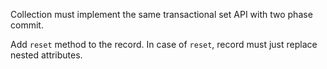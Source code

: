 Collection must implement the same transactional set API
 with two phase commit.
 
Add `reset` method to the record. In case of `reset`, record must
  just replace nested attributes. 